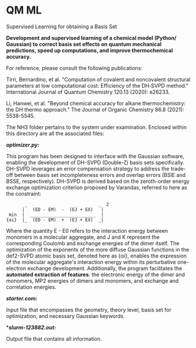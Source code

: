 # QM ML
Supervised Learning for obtaining a Basis Set

****Development and supervised learning of a chemical model (Python/ Gaussian) to correct basis set effects on quantum mechanical predictions, speed up computations, and improve thermochemical accuracy.**** 

For reference, please consult the following publications:

Tirri, Bernardino, et al. "Computation of covalent and noncovalent structural parameters at low computational cost: Efficiency of the DH‐SVPD method." International Journal of Quantum Chemistry 120.13 (2020): e26233.

Li, Hanwei, et al. "Beyond chemical accuracy for alkane thermochemistry: the DH thermo approach." The Journal of Organic Chemistry 86.8 (2021): 5538-5545.

The NH3 folder pertains to the system under examination. Enclosed within this directory are all the associated files:

***optimizer.py:***

  This program has been designed to interface with the Gaussian software, enabling the development of DH-SVPD (Double-ζ) basis sets specifically. DH-SVPD leverages an error compensation     strategy to address the trade-off between basis set incompleteness errors and overlap errors (BSIE and BSSE, respectively). DH-SVPD is derived based on the zeroth-order energy exchange optimization criterion proposed by Varandas, referred to here as the constraint:
	
           _                           _  2
          |   (ED - EM)  -  (EJ + EX)   |
     min  |  _________________________  |
    {αi}  |_  (ED - EM)  +  (EJ + EX)  _|


Where the quantity E - E0 refers to the interaction energy between monomers in a molecular aggregate, and J and K represent the corresponding Coulomb and exchange energies of the dimer itself. The optimization of the exponents of the more diffuse Gaussian functions in the def2-SVPD atomic basis set, denoted here as {αi}, enables the expression of the molecular aggregate's interaction energy within its perturbative one-electron exchange development. Additionally, the program facilitates the **automated extraction of features**: the electronic energy of the dimer and monomers, MP2 energies of dimers and monomers, and exchange and correlation energies.

***starter.com:***

  Input file that encompasses the geometry, theory level, basis set for optimization, and necessary Gaussian keywords.

****slurm-123882.out:***

  Output file that contains all information.
